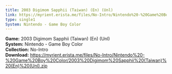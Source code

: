 ```yaml
---
title: 2003 Digimom Sapphii (Taiwan) (En) (Unl)
link: https://myrient.erista.me/files/No-Intro/Nintendo%20-%20Game%20Boy%20Color/2003%20Digimom%20Sapphii%20(Taiwan)%20(En)%20(Unl).zip
type: single1
System: Nintendo - Game Boy Color
---
```

<b>Game:</b> 2003 Digimom Sapphii (Taiwan) (En) (Unl)<br>
<b>System:</b> Nintendo - Game Boy Color<br>
<b>Collection:</b> No-Intro<br>
<b>Download:</b> https://myrient.erista.me/files/No-Intro/Nintendo%20-%20Game%20Boy%20Color/2003%20Digimom%20Sapphii%20(Taiwan)%20(En)%20(Unl).zip